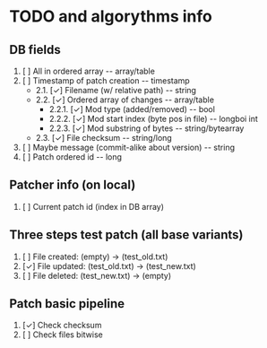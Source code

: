 # TODO and algorythms info

## DB fields

1. [ ] All in ordered array -- array/table
2. [ ] Timestamp of patch creation -- timestamp
   - 2.1. [&check;] Filename (w/ relative path) -- string
   - 2.2. [&check;] Ordered array of changes -- array/table
     - 2.2.1. [&check;] Mod type (added/removed) -- bool
     - 2.2.2. [&check;] Mod start index (byte pos in file) -- longboi int
     - 2.2.3. [&check;] Mod substring of bytes -- string/bytearray
   - 2.3. [&check;] File checksum -- string/long
3. [ ] Maybe message (commit-alike about version) -- string
4. [ ] Patch ordered id -- long

## Patcher info (on local)

1. [ ] Current patch id (index in DB array)

## Three steps test patch (all base variants)

1. [ ] File created: (empty) -> (test_old.txt)
2. [&check;] File updated: (test_old.txt) -> (test_new.txt)
3. [ ] File deleted: (test_new.txt) -> (empty)

## Patch basic pipeline

1. [&check;] Check checksum
2. [ ] Check files bitwise
